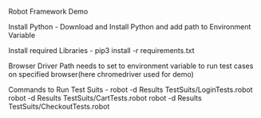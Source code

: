 Robot Framework Demo

Install Python - 
Download and Install Python and add path to Environment Variable

Install required Libraries - 
pip3 install -r requirements.txt

Browser Driver Path needs to set to environment variable to run test cases on specified browser(here chromedriver used for demo)

Commands to Run Test Suits - 
robot -d Results TestSuits/LoginTests.robot
robot -d Results TestSuits/CartTests.robot
robot -d Results TestSuits/CheckoutTests.robot
